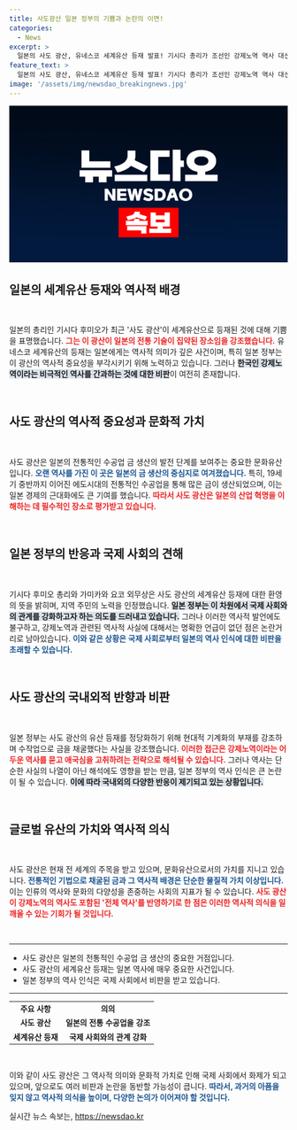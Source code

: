 ```yaml
---
title: 사도광산 일본 정부의 기쁨과 논란의 이면!
categories:
  - News
excerpt: >
  일본의 사도 광산, 유네스코 세계유산 등재 발표! 기시다 총리가 조선인 강제노역 역사 대신 금 생산의 전통과 독자 기술을 강조하며 기쁨을 전했지만, 그 빛 아래 감춰진 어두운 역사에 대한 논란은 여전하다. 클릭하여 더 알아보세요!
feature_text: >
  일본의 사도 광산, 유네스코 세계유산 등재 발표! 기시다 총리가 조선인 강제노역 역사 대신 금 생산의 전통과 독자 기술을 강조하며 기쁨을 전했지만, 그 빛 아래 감춰진 어두운 역사에 대한 논란은 여전하다. 클릭하여 더 알아보세요!
image: '/assets/img/newsdao_breakingnews.jpg'
---
```


<p><img src="/assets/img/newsdao_breakingnews.jpg" alt="koreaapp 속보" /></p>

<h2 data-ke-size="size26">일본의 세계유산 등재와 역사적 배경</h2>

<p data-ke-size="size16">&nbsp;</p>

<p>일본의 총리인 기시다 후미오가 최근 '사도 광산'이 세계유산으로 등재된 것에 대해 기쁨을 표명했습니다. <b><span style="color: #ee2323;">그는 이 광산이 일본의 전통 기술이 집약된 장소임을 강조했습니다.</span></b> 유네스코 세계유산의 등재는 일본에게는 역사적 의미가 깊은 사건이며, 특히 일본 정부는 이 광산의 역사적 중요성을 부각시키기 위해 노력하고 있습니다. 그러나 <b><span style="background-color: #21538527;">한국인 강제노역이라는 비극적인 역사를 간과하는 것에 대한 비판</span></b>이 여전히 존재합니다.</p>

<p data-ke-size="size16">&nbsp;</p>

<h2 data-ke-size="size26">사도 광산의 역사적 중요성과 문화적 가치</h2>

<p data-ke-size="size16">&nbsp;</p>

<p>사도 광산은 일본의 전통적인 수공업 금 생산의 발전 단계를 보여주는 중요한 문화유산입니다. <b><span style="color: #1a5490;">오랜 역사를 가진 이 곳은 일본의 금 생산의 중심지로 여겨졌습니다.</span></b> 특히, 19세기 중반까지 이어진 에도시대의 전통적인 수공업을 통해 많은 금이 생산되었으며, 이는 일본 경제의 근대화에도 큰 기여를 했습니다. <b><span style="color: #ee2323;">따라서 사도 광산은 일본의 산업 혁명을 이해하는 데 필수적인 장소로 평가받고 있습니다.</span></b></p>

<p data-ke-size="size16">&nbsp;</p>

<h2 data-ke-size="size26">일본 정부의 반응과 국제 사회의 견해</h2>

<p data-ke-size="size16">&nbsp;</p>

<p>기시다 후미오 총리와 가미카와 요코 외무상은 사도 광산의 세계유산 등재에 대한 환영의 뜻을 밝히며, 지역 주민의 노력을 인정했습니다. <b><span style="background-color: #21538527;">일본 정부는 이 차원에서 국제 사회와의 관계를 강화하고자 하는 의도를 드러내고 있습니다.</span></b> 그러나 이러한 역사적 발언에도 불구하고, 강제노역과 관련된 역사적 사실에 대해서는 명확한 언급이 없던 점은 논란거리로 남아있습니다. <b><span style="color: #1a5490;">이와 같은 상황은 국제 사회로부터 일본의 역사 인식에 대한 비판을 초래할 수 있습니다.</span></b></p>

<p data-ke-size="size16">&nbsp;</p>

<h2 data-ke-size="size26">사도 광산의 국내외적 반향과 비판</h2>

<p data-ke-size="size16">&nbsp;</p>

<p>일본 정부는 사도 광산의 유산 등재를 정당화하기 위해 현대적 기계화의 부재를 강조하며 수작업으로 금을 채굴했다는 사실을 강조했습니다. <b><span style="color: #ee2323;">이러한 접근은 강제노역이라는 어두운 역사를 묻고 애국심을 고취하려는 전략으로 해석될 수 있습니다.</span></b> 그러나 역사는 단순한 사실의 나열이 아닌 해석에도 영향을 받는 만큼, 일본 정부의 역사 인식은 큰 논란이 될 수 있습니다. <b><span style="background-color: #21538527;">이에 따라 국내외의 다양한 반응이 제기되고 있는 상황입니다.</span></b></p>

<p data-ke-size="size16">&nbsp;</p>

<h2 data-ke-size="size26">글로벌 유산의 가치와 역사적 의식</h2>

<p data-ke-size="size16">&nbsp;</p>

<p>사도 광산은 현재 전 세계의 주목을 받고 있으며, 문화유산으로서의 가치를 지니고 있습니다. <b><span style="color: #1a5490;">전통적인 기법으로 채굴된 금과 그 역사적 배경은 단순한 물질적 가치 이상입니다.</span></b> 이는 인류의 역사와 문화의 다양성을 존중하는 사회의 지표가 될 수 있습니다. <b><span style="color: #ee2323;">사도 광산이 강제노역의 역사도 포함된 '전체 역사'를 반영하기로 한 점은 이러한 역사적 의식을 일깨울 수 있는 기회가 될 것입니다.</span></b></p>

<p data-ke-size="size16">&nbsp;</p>

<hr>

<ul>
  <li>사도 광산은 일본의 전통적인 수공업 금 생산의 중요한 거점입니다.</li>
  <li>사도 광산의 세계유산 등재는 일본 역사에 매우 중요한 사건입니다.</li>
  <li>일본 정부의 역사 인식은 국제 사회에서 비판을 받고 있습니다.</li>
</ul>

<hr>

<table style="width: 100%;">
  <tr>
    <td style="text-align: center; height: 17px;"><b>주요 사항</b></td>
    <td style="text-align: center; height: 17px;"><b>의의</b></td>
  </tr>
  <tr>
    <td style="text-align: center; height: 17px;"><b>사도 광산</b></td>
    <td style="text-align: center; height: 17px;"><b>일본의 전통 수공업을 강조</b></td>
  </tr>
  <tr>
    <td style="text-align: center; height: 17px;"><b>세계유산 등재</b></td>
    <td style="text-align: center; height: 17px;"><b>국제 사회와의 관계 강화</b></td>
  </tr>
</table> 

<p data-ke-size="size16">&nbsp;</p>

<p>이와 같이 사도 광산은 그 역사적 의미와 문화적 가치로 인해 국제 사회에서 화제가 되고 있으며, 앞으로도 여러 비판과 논란을 동반할 가능성이 큽니다. <b><span style="color: #1a5490;">따라서, 과거의 아픔을 잊지 않고 역사적 의식을 높이며, 다양한 논의가 이어져야 할 것입니다.</span></b></p>
실시간 뉴스 속보는, <a href="https://newsdao.kr" rel="dofollow">https://newsdao.kr</a>


